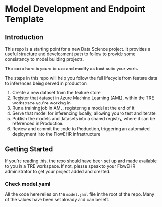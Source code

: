 # Model Development and Endpoint Template

## Introduction 

This repo is a starting point for a new Data Science project. It provides a useful structure and development path to follow to provide some consistency to model building projects. 

The code here is yours to use and modify as best suits your work.

The steps in this repo will help you follow the full lifecycle from feature data to inferences being served in production
1. Create a new dataset from the feature store
1. Register that dataset in Azure Machine Learning (AML), within the TRE workspace you're working in
1. Run a training job in AML, registering a model at the end of it
1. Serve that model for inferencing locally, allowing you to test and iterate
1. Publish the models and datasets into a shared registry, where it can be referenced in Production.
1. Review and commit the code to Production, triggering an automated deployment into the FlowEHR infrastructure.

## Getting Started

If you're reading this, the repo should have been set up and made available to you in a TRE workspace. If not, please speak to your FlowEHR administrator to get your project added and created.

### Check model.yaml
All the code here relies on the `model.yaml` file in the root of the repo. Many of the values have been set already and can be left.
